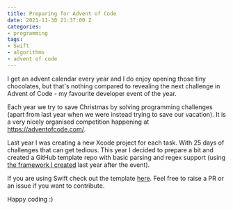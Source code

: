 ```yaml
---
title: Preparing for Advent of Code
date: 2021-11-30 21:37:00 Z
categories:
- programming
tags:
- Swift
- algorithms
- advent of code
---
```


I get an advent calendar every year and I do enjoy opening those tiny chocolates, but that's nothing compared to revealing the next challenge in Advent of Code - my favourite developer event of the year. 

Each year we try to save Christmas by solving programming challenges (apart from last year when we were instead trying to save our vacation). It is a very nicely organised competition happening at https://adventofcode.com/.

Last year I was creating a new Xcode project for each task. With 25 days of challenges that can get tedious. This year I decided to prepare a bit and created a GitHub template repo with basic parsing and regex support (using [the framework I created](https://dchakarov.com/blog/regular-expressions-ftw/) last year after the event).

If you are using Swift check out the template [here](https://github.com/swiftyaf/advent-of-code-template). Feel free to raise a PR or an issue if you want to contribute.

Happy coding :)